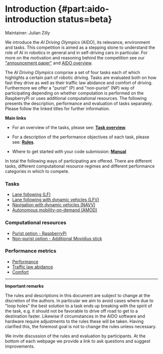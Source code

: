 # Introduction {#part:aido-introduction status=beta}

Maintainer: Julian Zilly

We introduce the *AI Driving Olympics* (AIDO), its relevance, environment and tasks. This competition is aimed as a stepping stone to understand the role of AI in robotics in general and in self-driving cars in particular. For more on the motivation and reasoning behind the competition see our ["announcement paper"](https://drive.google.com/file/d/1bRERCWWt2k-zGO0f5kB8pDRAuRCrZ4Wv/view) and [AIDO overview](#aido-overview).


The *AI Driving Olympics* comprise a set of four tasks each of which highlights a certain part of robotic driving. Tasks are evaluated both on how fast they drive as well as their traffic law abidance and comfort of driving. Furthermore we offer a "purist" (P) and "non-purist" (NP) way of participating depending on whether computation is performed on the RaspberryPi or uses additional computational resources. The following presents the description, performance and evaluation of tasks separately. Please follow the linked titles for further information.


**Main links**

* For an overview of the tasks, please see: [**Task overview**](#task_overview).

* For a description of the performance objectives of each task, please see: [**Rules**](#aido-rules).

* Where to get started with your code submission: [**Manual**](#manual)



In total the following ways of participating are offered. There are different tasks, different computational resource regimes and different performance categories in which to compete.

### Tasks

* [Lane following (LF)](#lf)
* [Lane following with dynamic vehicles (LFV)](#lf_v)      
* [Navigation with dynamic vehicles (NAVV)](#nav_v)
* [Autonomous mobility-on-demand (AMOD)](#amod)

### Computational resources

* [Purist option - RaspberryPi](#computation)
* [Non-purist option - Additional Movidius stick](#computation)


### Performance metrics

* [Performance](#performance)
* [Traffic law abidance](#traffic_laws)
* [Comfort](#comfort)

-----------------------------------------

**Important remarks**

The rules and descriptions in this document are subject to change at the discretion of the authors. In particular we aim to avoid cases where due to "loop holes" the best solution to a task ends up breaking with the spirit of the task, e.g. it should not be favorable to drive off road to get to a destination faster. Likewise if circumstances in the AIDO software and hardware require adjustments to the rules these will be taken. Having clarified this, the foremost goal is not to change the rules unless necessary.

We invite discussion of the rules and evaluation by participants. At the bottom of each webpage we provide a link to ask questions and suggest improvements.
